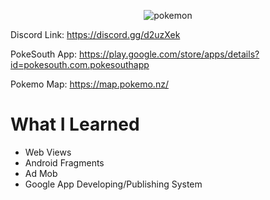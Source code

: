 <p align="center"
  <a href="https://imgbb.com/"><img src="https://i.ibb.co/qY815v5/pokemon.png" alt="pokemon" border="0"></a>
</p>
<p align="center"  
  - Android App that provides information on raid bosses
  - A community that is over 600 people and growing each day
</p>

Discord Link: https://discord.gg/d2uzXek

PokeSouth App: https://play.google.com/store/apps/details?id=pokesouth.com.pokesouthapp

Pokemo Map: https://map.pokemo.nz/

# What I Learned
- Web Views
- Android Fragments
- Ad Mob
- Google App Developing/Publishing System

